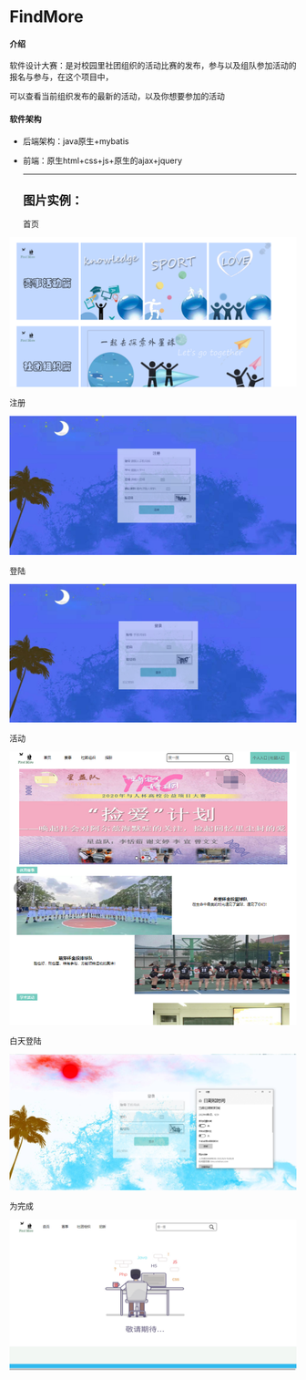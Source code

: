 # FindMore


#### 介绍

软件设计大赛：是对校园里社团组织的活动比赛的发布，参与以及组队参加活动的报名与参与，在这个项目中，

可以查看当前组织发布的最新的活动，以及你想要参加的活动

#### 软件架构

- 后端架构：java原生+mybatis

- 前端：原生html+css+js+原生的ajax+jquery

  -----------

  ## 图片实例：
  首页
  <br/>
<div align=center><img src="https://github.com/nacey5/rs/blob/master/result_images/RS_Index.png"></div>

  注册
  <br/>
<div align=center><img src="https://github.com/nacey5/rs/blob/master/result_images/RS_Resister.png"></div>

  登陆
<br/>
<div align=center><img src="https://github.com/nacey5/rs/blob/master/result_images/RS_Login.png"></div>

  活动
<br/>
<div align=center><img src="https://github.com/nacey5/rs/blob/master/result_images/RS_Activity.png"></div>

  白天登陆
<br/>
<div align=center><img src="https://github.com/nacey5/rs/blob/master/result_images/RS_Morning_Login.png"></div>

  为完成
<br/>
<div align=center><img src="https://github.com/nacey5/rs/blob/master/result_images/RS_Sys1.png"></div>


